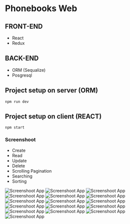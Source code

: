 # Phonebooks Web

## FRONT-END
- React
- Redux

## BACK-END
- ORM (Sequalize)
- Posgresql

## Project setup on server (ORM)
```
npm run dev
```

## Project setup on client (REACT)
```
npm start
```

### Screenshoot
- Create
- Read
- Update
- Delete
- Scrolling Pagination
- Searching
- Sorting

<img src="https://github.com/gilangprasetya/phonebook-react-orm/assets/17922551/fb98e285-c538-46ff-94d3-6b258d119915" alt="Screenshoot App">

<img src="https://github.com/gilangprasetya/phonebook-react-orm/assets/17922551/0425cc32-ee30-4641-a2cf-2293ab16ec0d" alt="Screenshoot App">

<img src="https://github.com/gilangprasetya/phonebook-react-orm/assets/17922551/944112e7-1d05-4e03-8a60-b20d43ba8276" alt="Screenshoot App">

<img src="https://github.com/gilangprasetya/phonebook-react-orm/assets/17922551/ed68ce30-8ac3-4a0b-8c34-0dbb9a69383f" alt="Screenshoot App">

<img src="https://github.com/gilangprasetya/phonebook-react-orm/assets/17922551/665f12f3-a482-43fc-aca9-65d2353bdc27" alt="Screenshoot App">

<img src="https://github.com/gilangprasetya/phonebook-react-orm/assets/17922551/61e949b0-5a25-4f35-8dec-d32078d99acd" alt="Screenshoot App">

<img src="https://github.com/gilangprasetya/phonebook-react-orm/assets/17922551/db377351-bd3b-4d40-9bbb-9846098ff267" alt="Screenshoot App">

<img src="https://github.com/gilangprasetya/phonebook-react-orm/assets/17922551/1093d2b8-53c4-4fb4-9338-bd71040dcb81" alt="Screenshoot App">

<img src="https://github.com/gilangprasetya/phonebook-react-orm/assets/17922551/b04e9f03-cd58-4663-abfc-7ca574c095d8" alt="Screenshoot App">

<img src="https://github.com/gilangprasetya/phonebook-react-orm/assets/17922551/a279d4a0-6f5a-4008-b21b-8df194d5fa10" alt="Screenshoot App">

<img src="https://github.com/gilangprasetya/phonebook-react-orm/assets/17922551/ba632542-9c2a-4770-a529-e0ecf6bc6d82" alt="Screenshoot App">

<img src="https://github.com/gilangprasetya/phonebook-react-orm/assets/17922551/3319dd8d-3a58-4749-b351-7636b8cee110" alt="Screenshoot App">

<img src="https://github.com/gilangprasetya/phonebook-react-orm/assets/17922551/8a38d297-ecc1-41b5-9683-2ac505f09508" alt="Screenshoot App">

<img src="https://github.com/gilangprasetya/phonebook-react-orm/assets/17922551/8f63a19b-7e61-42bf-845b-a9973a0d1302" alt="Screenshoot App">

<img src="https://github.com/gilangprasetya/phonebook-react-orm/assets/17922551/3811999c-f17e-4751-a9dd-76ab14d14e37" alt="Screenshoot App">

<img src="https://github.com/gilangprasetya/phonebook-react-orm/assets/17922551/814da52a-c36e-4e35-aab3-8722489dd2b8" alt="Screenshoot App">